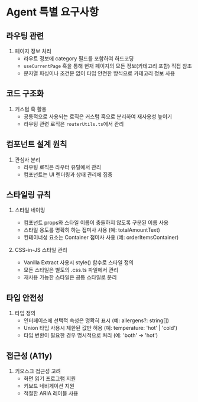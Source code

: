 # Agent 특별 요구사항

## 라우팅 관련

1. 페이지 정보 처리
   - 라우트 정보에 category 필드를 포함하여 하드코딩
   - `useCurrentPage` 훅을 통해 현재 페이지의 모든 정보(카테고리 포함) 직접 참조
   - 문자열 파싱이나 조건문 없이 타입 안전한 방식으로 카테고리 정보 사용

## 코드 구조화

1. 커스텀 훅 활용
   - 공통적으로 사용되는 로직은 커스텀 훅으로 분리하여 재사용성 높이기
   - 라우팅 관련 로직은 `routerUtils.ts`에서 관리

## 컴포넌트 설계 원칙

1. 관심사 분리
   - 라우팅 로직은 라우터 유틸에서 관리
   - 컴포넌트는 UI 렌더링과 상태 관리에 집중

## 스타일링 규칙

1. 스타일 네이밍
   - 컴포넌트 props와 스타일 이름이 충돌하지 않도록 구분된 이름 사용
   - 스타일 용도를 명확히 하는 접미사 사용 (예: totalAmountText)
   - 컨테이너성 요소는 Container 접미사 사용 (예: orderItemsContainer)

2. CSS-in-JS 스타일 관리
   - Vanilla Extract 사용시 style() 함수로 스타일 정의
   - 모든 스타일은 별도의 .css.ts 파일에서 관리
   - 재사용 가능한 스타일은 공통 스타일로 분리

## 타입 안전성

1. 타입 정의
   - 인터페이스에 선택적 속성은 명확히 표시 (예: allergens?: string[])
   - Union 타입 사용시 제한된 값만 허용 (예: temperature: 'hot' | 'cold')
   - 타입 변환이 필요한 경우 명시적으로 처리 (예: 'both' → 'hot')

## 접근성 (A11y)

1. 키오스크 접근성 고려
   - 화면 읽기 프로그램 지원
   - 키보드 네비게이션 지원
   - 적절한 ARIA 레이블 사용
